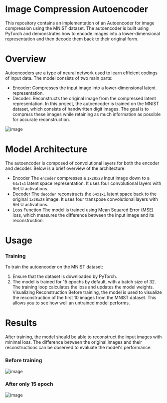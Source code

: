 # Image Compression Autoencoder
This repository contains an implementation of an Autoencoder for image compression using the MNIST dataset. The autoencoder is built using PyTorch and demonstrates how to encode images into a lower-dimensional representation and then decode them back to their original form.

# Overview
Autoencoders are a type of neural network used to learn efficient codings of input data. The model consists of two main parts:

* Encoder: Compresses the input image into a lower-dimensional latent representation.
* Decoder: Reconstructs the original image from the compressed latent representation.
In this project, the autoencoder is trained on the MNIST dataset, which consists of handwritten digit images. The goal is to compress these images while retaining as much information as possible for accurate reconstruction.

![image](https://github.com/user-attachments/assets/fb93cd9d-a141-4b9a-a9b6-5fb591d30a1b)


# Model Architecture
The autoencoder is composed of convolutional layers for both the encoder and decoder. Below is a brief overview of the architecture:

* Encoder
The `encoder` compresses a `1x28x28` input image down to a `64x1x1` latent space representation.
It uses four convolutional layers with ReLU activations.
* Decoder
The `decoder` reconstructs the `64x1x1` latent space back to the original `1x28x28` image.
It uses four transpose convolutional layers with ReLU activations.
* Loss Function
The model is trained using Mean Squared Error (MSE) loss, which measures the difference between the input image and its reconstruction.

# Usage
### Training
To train the autoencoder on the MNIST dataset:

1. Ensure that the dataset is downloaded by PyTorch.
2. The model is trained for 15 epochs by default, with a batch size of 32. The training loop calculates the loss and updates the model weights.
Visualizing Reconstruction
Before training, the model is used to visualize the reconstruction of the first 10 images from the MNIST dataset. This allows you to see how well an untrained model performs.

# Results
After training, the model should be able to reconstruct the input images with minimal loss. The difference between the original images and their reconstructions can be observed to evaluate the model's performance.

### Before training
![image](https://github.com/user-attachments/assets/4316a9a6-9e3c-4fff-93ae-ea883eaa1220)

### After only 15 epoch
![image](https://github.com/user-attachments/assets/d14b7469-d635-4ece-9ebd-a8ae170dc1ab)

